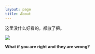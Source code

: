 ```yaml
---
layout: page
title: About
---
```


这里没什么好看的，都散了把。

![](http://7xpkml.com1.z0.glb.clouddn.com/whatif.jpg)

**What if you are right and they are wrong?**
